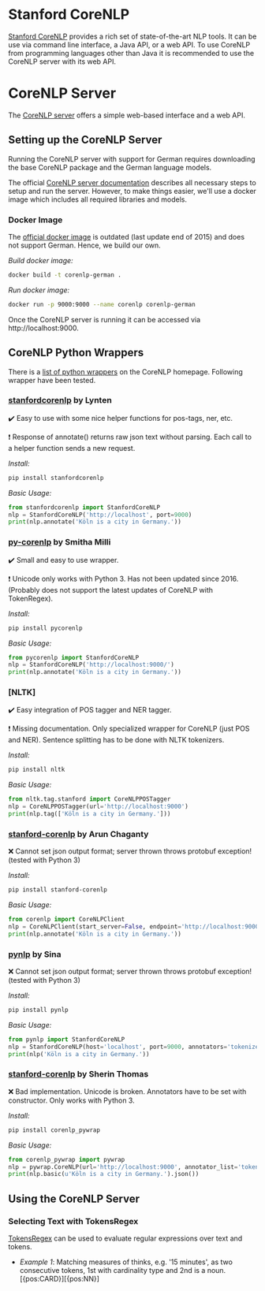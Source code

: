 # Stanford CoreNLP

[Stanford CoreNLP](https://stanfordnlp.github.io/CoreNLP/) provides a rich set of state-of-the-art NLP tools. It can be use via command line interface, a Java API, or a web API. To use CoreNLP from programming languages other than Java it is recommended to use the CoreNLP server with its web API.

# CoreNLP Server

The [CoreNLP server](https://stanfordnlp.github.io/CoreNLP/corenlp-server.html) offers a simple web-based interface and a web API.

## Setting up the CoreNLP Server

Running the CoreNLP server with support for German requires downloading the base CoreNLP package and the German language models.

The official [CoreNLP server documentation](https://stanfordnlp.github.io/CoreNLP/corenlp-server.html) describes all necessary steps to setup and run the server.
However, to make things easier, we'll use a docker image which includes all required libraries and models.

### Docker Image

The [official docker image](https://hub.docker.com/r/motiz88/corenlp/) is outdated (last update end of 2015) and does not support German. Hence, we build our own.

*Build docker image:*

```sh
docker build -t corenlp-german .
```

*Run docker image:*

```sh
docker run -p 9000:9000 --name corenlp corenlp-german
```

Once the CoreNLP server is running it can be accessed via http://localhost:9000.

## CoreNLP Python Wrappers

There is a [list of python wrappers](https://stanfordnlp.github.io/CoreNLP/other-languages.html#python) on the CoreNLP homepage. Following wrapper have been tested.

### [stanfordcorenlp](https://github.com/Lynten/stanford-corenlp) by Lynten

:heavy_check_mark: Easy to use with some nice helper functions for pos-tags, ner, etc.

:heavy_exclamation_mark: Response of annotate() returns raw json text without parsing. Each call to a helper function sends a new request.

_Install:_
```sh
pip install stanfordcorenlp
```
_Basic Usage:_
```python
from stanfordcorenlp import StanfordCoreNLP
nlp = StanfordCoreNLP('http://localhost', port=9000)
print(nlp.annotate('Köln is a city in Germany.'))
```

### [py-corenlp](https://github.com/smilli/py-corenlp) by Smitha Milli

:heavy_check_mark: Small and easy to use wrapper.

:heavy_exclamation_mark: Unicode only works with Python 3. Has not been updated since 2016. (Probably does not support the latest updates of CoreNLP with TokenRegex).

_Install:_
```sh
pip install pycorenlp
```
_Basic Usage:_
```python
from pycorenlp import StanfordCoreNLP
nlp = StanfordCoreNLP('http://localhost:9000/')
print(nlp.annotate('Köln is a city in Germany.'))
```

### [NLTK]

:heavy_check_mark: Easy integration of POS tagger and NER tagger.

:heavy_exclamation_mark: Missing documentation. Only specialized wrapper for CoreNLP (just POS and NER). Sentence splitting has to be done with NLTK tokenizers.

_Install:_
```sh
pip install nltk
```
_Basic Usage:_
```python
from nltk.tag.stanford import CoreNLPPOSTagger
nlp = CoreNLPPOSTagger(url='http://localhost:9000')
print(nlp.tag(['Köln is a city in Germany.']))
```

### [stanford-corenlp](https://github.com/stanfordnlp/python-stanford-corenlp) by Arun Chaganty

:x: Cannot set json output format; server thrown throws protobuf exception! (tested with Python 3)

_Install:_
```sh
pip install stanford-corenlp
```
_Basic Usage:_
```python
from corenlp import CoreNLPClient
nlp = CoreNLPClient(start_server=False, endpoint='http://localhost:9000/')
print(nlp.annotate('Köln is a city in Germany.'))
```

### [pynlp](https://github.com/sina-al/pynlp) by Sina

:x: Cannot set json output format; server thrown throws protobuf exception! (tested with Python 3)

_Install:_
```sh
pip install pynlp
```
_Basic Usage:_
```python
from pynlp import StanfordCoreNLP
nlp = StanfordCoreNLP(host='localhost', port=9000, annotators='tokenize, ssplit, pos')
print(nlp('Köln is a city in Germany.'))
```

### [stanford-corenlp](https://github.com/hhsecond/corenlp_pywrap) by Sherin Thomas

:x: Bad implementation. Unicode is broken. Annotators have to be set with constructor. Only works with Python 3.

_Install:_
```sh
pip install corenlp_pywrap
```
_Basic Usage:_
```python
from corenlp_pywrap import pywrap
nlp = pywrap.CoreNLP(url='http://localhost:9000', annotator_list='tokenize ssplit pos'.split())
print(nlp.basic(u'Köln is a city in Germany.').json())
```

## Using the CoreNLP Server

### Selecting Text with TokensRegex

[TokensRegex](https://nlp.stanford.edu/software/tokensregex.html) can be used to evaluate regular expressions over text and tokens.

* *Example 1*: Matching measures of thinks, e.g. '15 minutes', as two consecutive tokens, 1st with cardinality type and 2nd is a noun.
        [{pos:CARD}][{pos:NN}]
